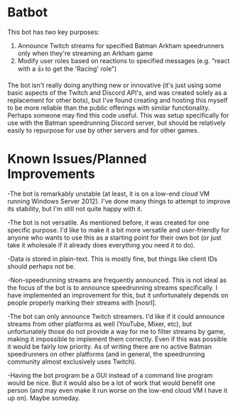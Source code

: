 # Batbot

This bot has two key purposes:  
1. Announce Twitch streams for specified Batman Arkham speedrunners only when they're streaming an Arkham game
2. Modify user roles based on reactions to specified messages (e.g. "react with a 👍 to get the 'Racing' role")

The bot isn't really doing anything new or innovative (it's just using some basic aspects of the Twitch and Discord API's, and was created solely as a replacement for other bots), but I've found creating and hosting this myself to be more reliable than the public offerings with similar functionality. Perhaps someone may find this code useful. This was setup specifically for use with the Batman speedrunning Discord server, but should be relatively easily to repurpose for use by other servers and for other games.

# Known Issues/Planned Improvements

-The bot is remarkably unstable (at least, it is on a low-end cloud VM running Windows Server 2012). I've done many things to attempt to improve its stability, but I'm still not quite happy with it.

-The bot is not versatile. As mentioned before, it was created for one specific purpose. I'd like to make it a bit more versatile and user-friendly for anyone who wants to use this as a starting point for their own bot (or just take it wholesale if it already does everything you need it to do).

-Data is stored in plain-text. This is mostly fine, but things like client IDs should perhaps not be.

-Non-speedrunning streams are frequently announced. This is not ideal as the focus of the bot is to announce speedrunning streams specifically. I have implemented an improvement for this, but it unfortunately depends on people properly marking their streams with [nosrl].

-The bot can only announce Twitch streamers. I'd like if it could announce streams from other platforms as well (YouTube, Mixer, etc), but unfortunately those do not provide a way for me to filter streams by game, making it impossible to implement them correctly. Even if this was possible it would be fairly low priority. As of writing there are no active Batman speedrunners on other platforms (and in general, the speedrunning community almost exclusively uses Twitch).

-Having the bot program be a GUI instead of a command line program would be nice. But it would also be a lot of work that would benefit one person (and may even make it run worse on the low-end cloud VM I have it up on). Maybe someday.
